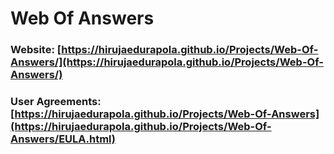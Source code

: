 # Web Of Answers
### Website: [https://hirujaedurapola.github.io/Projects/Web-Of-Answers/](https://hirujaedurapola.github.io/Projects/Web-Of-Answers/)
### User Agreements: [https://hirujaedurapola.github.io/Projects/Web-Of-Answers](https://hirujaedurapola.github.io/Projects/Web-Of-Answers/EULA.html)
